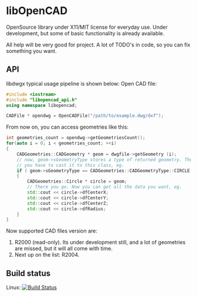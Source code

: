 # libOpenCAD
OpenSource library under X11/MIT license for everyday use. Under development, but some of basic functionality is already available.

All help will be very good for project. A lot of TODO's in code, so you can fix something you want.

API
---
libdwgx typical usage pipeline is shown below:
Open CAD file:
```cpp
#include <iostream>
#include "libopencad_api.h"
using namespace libopencad;

CADFile * opendwg = OpenCADFile("/path/to/example.dwg/dxf");
```

From now on, you can access geometries like this:
```cpp
int geometries_count = opendwg->getGeometriesCount();
for(auto i = 0; i < geometries_count; ++i)
{
    CADGeometries::CADGeometry * geom = dwgfile->getGeometry (i);
    // now, geom->sGeometryType stores a type of returned geometry. Then,
    // you have to cast it to this class, eg.
    if ( geom->sGeometryType == CADGeometries::CADGeometryType::CIRCLE )
    {
        CADGeometries::Circle * circle = geom;
        // There you go. Now you can get all the data you want, eg.
        std::cout << circle->dfCenterX;
        std::cout << circle->dfCenterY;
        std::cout << circle->dfCenterZ;
        std::cout << circle->dfRadius;
    }
}
```

Now supported CAD files version are:

1. R2000 (read-only). Its under development still, and a lot of geometries are missed, but it will all come with time.
2. Next up on the list: R2004.

Build status
------------
Linux: [![Build Status](https://travis-ci.org/sandyre/libdwgx.svg?branch=master)](https://travis-ci.org/sandyre/libdwgx)
